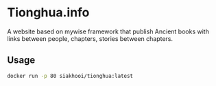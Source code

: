 # Tionghua.info

A website based on mywise framework that publish Ancient books with links between people, chapters, stories between chapters.

## Usage

```sh
docker run -p 80 siakhooi/tionghua:latest
```
